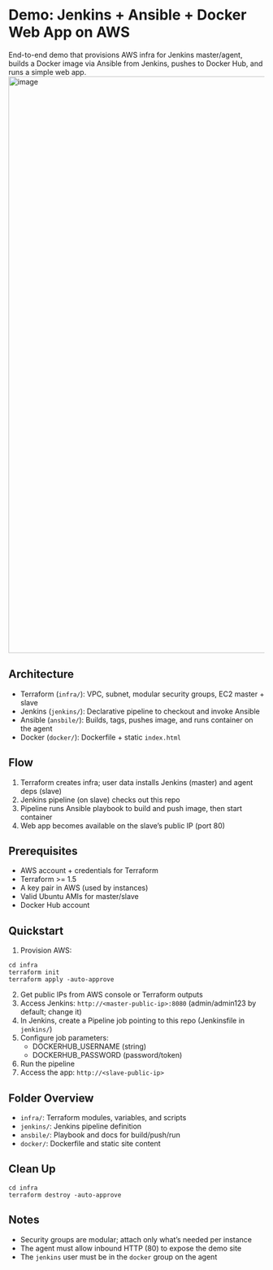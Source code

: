 # Demo: Jenkins + Ansible + Docker Web App on AWS

End-to-end demo that provisions AWS infra for Jenkins master/agent, builds a Docker image via Ansible from Jenkins, pushes to Docker Hub, and runs a simple web app.
<img width="1942" height="1134" alt="image" src="https://github.com/user-attachments/assets/04996e18-fa33-42b0-ad35-173433fef7ca" />

## Architecture
- Terraform (`infra/`): VPC, subnet, modular security groups, EC2 master + slave
- Jenkins (`jenkins/`): Declarative pipeline to checkout and invoke Ansible
- Ansible (`ansbile/`): Builds, tags, pushes image, and runs container on the agent
- Docker (`docker/`): Dockerfile + static `index.html`

## Flow
1. Terraform creates infra; user data installs Jenkins (master) and agent deps (slave)
2. Jenkins pipeline (on slave) checks out this repo
3. Pipeline runs Ansible playbook to build and push image, then start container
4. Web app becomes available on the slave’s public IP (port 80)

## Prerequisites
- AWS account + credentials for Terraform
- Terraform >= 1.5
- A key pair in AWS (used by instances)
- Valid Ubuntu AMIs for master/slave
- Docker Hub account

## Quickstart
1) Provision AWS:
```
cd infra
terraform init
terraform apply -auto-approve
```
2) Get public IPs from AWS console or Terraform outputs
3) Access Jenkins: `http://<master-public-ip>:8080` (admin/admin123 by default; change it)
4) In Jenkins, create a Pipeline job pointing to this repo (Jenkinsfile in `jenkins/`)
5) Configure job parameters:
   - DOCKERHUB_USERNAME (string)
   - DOCKERHUB_PASSWORD (password/token)
6) Run the pipeline
7) Access the app: `http://<slave-public-ip>`

## Folder Overview
- `infra/`: Terraform modules, variables, and scripts
- `jenkins/`: Jenkins pipeline definition
- `ansbile/`: Playbook and docs for build/push/run
- `docker/`: Dockerfile and static site content

## Clean Up
```
cd infra
terraform destroy -auto-approve
```

## Notes
- Security groups are modular; attach only what’s needed per instance
- The agent must allow inbound HTTP (80) to expose the demo site
- The `jenkins` user must be in the `docker` group on the agent
